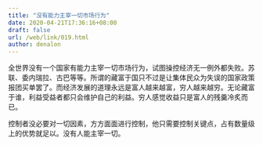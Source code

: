 ```yaml
---
title: "没有能力主宰一切市场行为"
date: 2020-04-21T17:36:16+08:00
draft: false
url: /web/link/019.html
author: denalon
---
```


全世界没有一个国家有能力主宰一切市场行为，试图操控经济无一例外都失败。苏联、委内瑞拉、古巴等等。所谓的藏富于国只不过是让集体民众为失误的国家政策报团买单罢了。而经济发展的道理永远是富人越来越富，穷人越来越穷。无论藏富于谁，利益受益者都只会维护自己的利益。穷人感觉收益只是富人的残羹冷炙而已。


控制者没必要对一切因素，方方面面进行控制，他只需要控制关键点，占有数量级上的优势就足以。没有人能主宰一切。